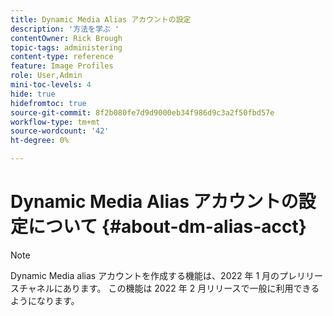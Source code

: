 ```yaml
---
title: Dynamic Media Alias アカウントの設定
description: '方法を学ぶ '
contentOwner: Rick Brough
topic-tags: administering
content-type: reference
feature: Image Profiles
role: User,Admin
mini-toc-levels: 4
hide: true
hidefromtoc: true
source-git-commit: 8f2b080fe7d9d9000eb34f986d9c3a2f50fbd57e
workflow-type: tm+mt
source-wordcount: '42'
ht-degree: 0%

---
```


# Dynamic Media Alias アカウントの設定について {#about-dm-alias-acct}

>[!NOTE]
>
>Dynamic Media alias アカウントを作成する機能は、2022 年 1 月のプレリリースチャネルにあります。 この機能は 2022 年 2 月リリースで一般に利用できるようになります。